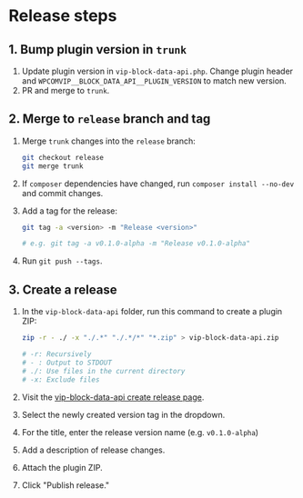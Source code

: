 # Release steps

## 1. Bump plugin version in `trunk`

1. Update plugin version in `vip-block-data-api.php`. Change plugin header and `WPCOMVIP__BLOCK_DATA_API__PLUGIN_VERSION` to match new version.
2. PR and merge to `trunk`.

## 2. Merge to `release` branch and tag

1. Merge `trunk` changes into the `release` branch:

    ```bash
    git checkout release
    git merge trunk
    ```

2. If `composer` dependencies have changed, run `composer install --no-dev` and commit changes.
3. Add a tag for the release:

    ```bash
    git tag -a <version> -m "Release <version>"

    # e.g. git tag -a v0.1.0-alpha -m "Release v0.1.0-alpha"
    ```

5. Run `git push --tags`.

## 3. Create a release

1. In the `vip-block-data-api` folder, run this command to create a plugin ZIP:

    ```bash
    zip -r - ./ -x "./.*" "./.*/*" "*.zip" > vip-block-data-api.zip

    # -r: Recursively
    # - : Output to STDOUT
    # ./: Use files in the current directory
    # -x: Exclude files
    ```

2. Visit the [vip-block-data-api create release page](https://github.com/Automattic/vip-block-data-api/releases/new).
3. Select the newly created version tag in the dropdown.
4. For the title, enter the release version name (e.g. `v0.1.0-alpha`)
5. Add a description of release changes.
6. Attach the plugin ZIP.
7. Click "Publish release."
